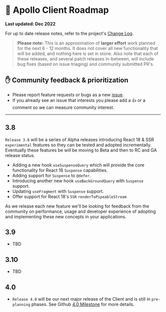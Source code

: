 # 🔮 Apollo Client Roadmap

**Last updated: Dec 2022**

For up to date release notes, refer to the project's [Change Log](https://github.com/apollographql/apollo-client/blob/main/CHANGELOG.md).

> **Please note:** This is an approximation of **larger effort** work planned for the next 6 - 12 months. It does not cover all new functionality that will be added, and nothing here is set in stone. Also note that each of these releases, and several patch releases in-between, will include bug fixes (based on issue triaging) and community submitted PR's.

## ✋ Community feedback & prioritization

- Please report feature requests or bugs as a new [issue](https://github.com/apollographql/apollo-client/issues/new/choose).
- If you already see an issue that interests you please add a 👍 or a comment so we can measure community interest.

---

## 3.8
`Release 3.8` will be a series of Alpha releases introducing React 18 & SSR `experimental` features so they can be tested and adopted incrementally.  Eventually these features be will be moving to Beta and then to RC and GA release status.

- Adding a new hook `useSuspenseQuery` which will provide the core functionality for React 18 `Suspense` capabilities.
- Adding support for `Suspense` to `@defer`.
- Introducing another new hook `useBackGroundQuery` with `Suspense` support.
- Updating `useFragment` with `Suspense` support.
- Offer support for React 18's `SSR` `renderToPipeableStream`

As we release each new feature we'll be looking for feedback from the community on performance, usage and developer experience of adopting and implementing these new concepts in your applications.

## 3.9

- TBD

## 3.10

- TBD

## 4.0

- `Release 4.0` will be our next major release of the Client and is still in `pre-planning` phases. See Github [4.0 Milestone](https://github.com/apollographql/apollo-client/milestone/31) for more details.
